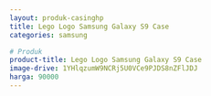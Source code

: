 ```yaml
---
layout: produk-casinghp
title: Lego Logo Samsung Galaxy S9 Case
categories: samsung

# Produk
product-title: Lego Logo Samsung Galaxy S9 Case
image-drive: 1YHlqzumW9NCRj5U0VCe9PJDS8nZFlJDJ
harga: 90000
---
```

